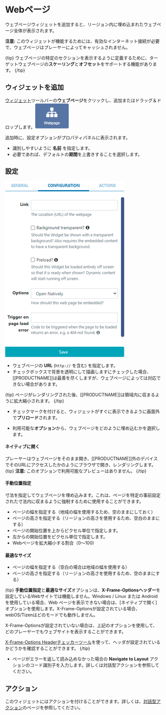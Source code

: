 <!--toc=widgets-->

# Webページ

ウェブページウィジェットを追加すると、リージョン内に埋め込まれたウェブページ全体が表示されます。

**注意:** このウィジェットが機能するためには、有効なインターネット接続が必要で、ウェブページはプレーヤーによってキャッシュされません。

{tip}
ウェブページの特定のセクションを表示するように定義するために、ターゲットウェブページの**スケーリング**と**オフセット**をサポートする機能があります。
{/tip}


## ウィジェットを追加

[ウィジェット](layouts_widgets.html)ツールバーの**ウェブページ**をクリックし、追加またはドラッグ＆ドロップします。![Webpage Widget](img\v2_media_webpage_widget.png)


追加時に、設定オプションがプロパティパネルに表示されます。

- 識別しやすいように **名前** を指定します。
- 必要であれば、デフォルトの**期間**を上書きすることを選択します。

## 設定

![Webpage Configuration](img\v3.1_media_webpage_configuration.png)

- ウェブページの **URL** (`http://` を含む) を指定します。
- チェックボックスで背景を透明にして描画しますにチェックした場合、[[PRODUCTNAME]]は最善を尽くしますが、ウェブページによっては対応できない場合があります。

{tip}
ページがレンダリングされた後、[[PRODUCTNAME]]は領域内に収まるように拡大縮小されます。
{/tip}

- チェックマークを付けると、ウィジェットがすぐに表示できるように画面外で**プリロード**されます。

- 利用可能な**オプション**から、ウェブページをどのように埋め込むかを選択します。


#### **ネイティブに開く**

プレーヤーはウェブページをそのまま開き、[[PRODUCTNAME]]外のデバイスでそのURLにアクセスしたかのようにブラウザで開き、レンダリングします。
{tip}
**注意:** このオプションで利用可能なプレビューはありません。
{/tip}

#### **手動位置指定**

寸法を指定してウェブページを埋め込みます。これは、ページを特定の事前設定された寸法内に収まるように強制するために使用することができます。

- ページの幅を指定する（地域の幅を使用するため、空のままにしておく）
- ページの高さを指定する（リージョンの高さを使用するため、空白のままにする）
- ページの開始位置を上からピクセル単位で指定します。
- 左からの開始位置をピクセル単位で指定します。
- Webページを拡大縮小する割合（0〜100)

#### **最適なサイズ**

- ページの幅を指定する（空白の場合は地域の幅を使用する）
- ページの高さを指定する（リージョンの高さを使用するため、空のままにする）

{tip}
**手動位置指定**と**最適なサイズ**オプションは、**X-Frame-Optionsヘッダー**を設定しているWebサイトでは機能しません。Windows / Linux または Android を使用している場合、Web ページを表示できない場合は、[ネイティブで開く] オプションを使用します。X-Frame-Optionsが設定されている場合、webOS/Tizenはどのモードでも動作しません。

X-Frame-Optionsが設定されていない場合は、上記のオプションを使用して、どのプレーヤーでもウェブサイトを表示することができます。

[X-Frame-Options Headerチェッカーツール](https://tools.geekflare.com/tools/x-frame-options-test)を使って、ヘッダが設定されているかどうかを確認することができます。
{/tip}

- ページがエラーを返して読み込めなかった場合の **Navigate to Layout** アクションのコード識別子を入力します。詳しくは対話型アクションを参照してください。

## アクション

このウィジェットにはアクションを付けることができます。詳しくは、[対話型アクション](layouts_interactive_actions.html)のページを参照してください。
